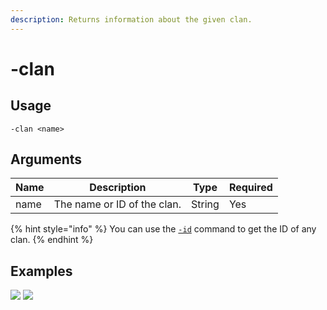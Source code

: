 ```yaml
---
description: Returns information about the given clan.
---
```


# -clan

## Usage

```
-clan <name>
```

## Arguments

| Name | Description                 | Type   | Required |
| ---- | --------------------------- | ------ | -------- |
| name | The name or ID of the clan. | String | Yes      |

{% hint style="info" %}
You can use the [`-id`](./id.md) command to get the ID of any clan.
{% endhint %}

## Examples

![](https://user-images.githubusercontent.com/111157596/229905324-206236fb-84bf-4c59-80d8-d6c61dccb0e7.png)
![](https://user-images.githubusercontent.com/111157596/262069321-6a01b945-bb17-47c0-bbf8-ff9dea2e9582.png)

